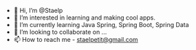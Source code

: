 - 👋 Hi, I’m @Staelp
- 👀 I’m interested in learning and making cool apps.
- 🌱 I’m currently learning Java Spring, Spring Boot, Spring Data
- 💞️ I’m looking to collaborate on ...
- 📫 How to reach me - staelpetit@gmail.com

<!---
Staelp/Staelp is a ✨ special ✨ repository because its `README.md` (this file) appears on your GitHub profile.
You can click the Preview link to take a look at your changes.
--->
